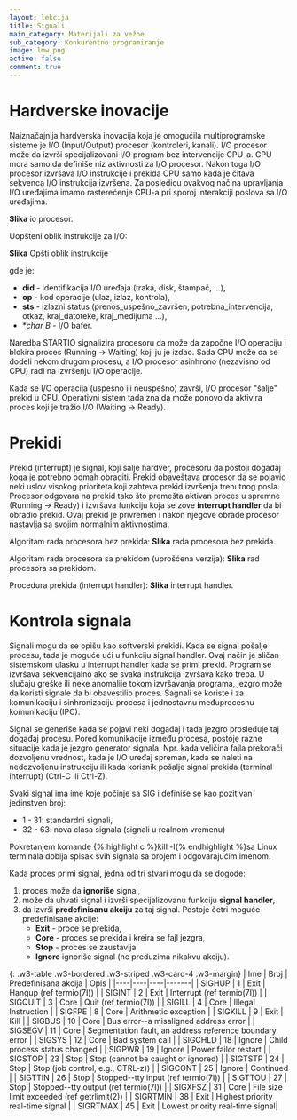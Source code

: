 ```yaml
---
layout: lekcija
title: Signali
main_category: Materijali za vežbe
sub_category: Konkurentno programiranje
image: lmw.png
active: false
comment: true
---
```

# Hardverske inovacije

Najznačajnija hardverska inovacija koja je omogućila multiprogramske sisteme je I/O (Input/Output) procesor (kontroleri, kanali). I/O procesor može da izvrši specijalizovani I/O program bez intervencije CPU-a. CPU mora samo da definiše niz aktivnosti za I/O procesor. Nakon toga I/O procesor izvršava I/O instrukcije i prekida CPU samo kada je čitava sekvenca I/O instrukcija izvršena. Za posledicu ovakvog načina upravljanja I/O uređajima imamo rasterećenje CPU-a pri sporoj interakciji poslova sa I/O uređajima.

**Slika** io procesor.

Uopšteni oblik instrukcije za I/O:

**Slika** Opšti oblik instrukcije

gde je:
* **did** - identifikacija I/O uređaja (traka, disk, štampač, ...),
* **op** - kod operacije (ulaz, izlaz, kontrola),
* **sts** - izlazni status (prenos_uspešno_završen, potrebna_intervencija, otkaz, kraj_datoteke, kraj_medijuma ...),
* **char *B** - I/O bafer.

Naredba STARTIO signalizira procesoru da može da započne I/O operaciju i blokira proces (Running -> Waiting) koji ju je izdao. Sada CPU može da se dodeli nekom drugom procesu, a I/O procesor asinhrono (nezavisno od CPU) radi na izvršenju I/O operacije.

Kada se I/O operacija (uspešno ili neuspešno) završi, I/O procesor "šalje" prekid u CPU. Operativni sistem tada zna da može ponovo da aktivira proces koji je tražio I/O (Waiting -> Ready).

# Prekidi

Prekid (interrupt) je signal, koji šalje hardver, procesoru da postoji događaj koga je potrebno odmah obraditi. Prekid obaveštava procesor da se pojavio neki uslov visokog prioriteta koji zahteva prekid izvršenja trenutnog posla. Procesor odgovara na prekid tako što premešta aktivan proces u spremne (Running -> Ready) i izvršava funkciju koja se zove **interrupt handler** da bi obradio prekid. Ovaj prekid je privremen i nakon njegove obrade procesor nastavlja sa svojim normalnim aktivnostima.

Algoritam rada procesora bez prekida:
**Slika** rada procesora bez prekida.

Algoritam rada procesora sa prekidom (uprošćena verzija):
**Slika** rad procesora sa prekidom.

Procedura prekida (interrupt handler):
**Slika** interrupt handler.

# Kontrola signala

Signali mogu da se opišu kao softverski prekidi. Kada se signal pošalje procesu, tada je moguće ući u funkciju signal handler. Ovaj način je sličan sistemskom ulasku u interrupt handler kada se primi prekid. Program se izvršava sekvencijalno ako se svaka instrukcija izvršava kako treba. U slučaju greške ili neke anomalije tokom izvršavanja programa, jezgro može da koristi signale da bi obavestilio proces. Sagnali se koriste i za komunikaciju i sinhronizaciju procesa i jednostavnu međuprocesnu komunikaciju (IPC).

Signal se generiše kada se pojavi neki događaj i tada jezgro prosleđuje taj događaj procesu. Pored komunikacije između procesa, postoje razne situacije kada je jezgro generator signala. Npr. kada veličina fajla prekorači dozvoljenu vrednost, kada je I/O uređaj spreman, kada se naleti na nedozvoljenu instrukciju ili kada korisnik pošalje signal prekida (terminal interrupt) (Ctrl-C ili Ctrl-Z).

Svaki signal ima ime koje počinje sa SIG i definiše se kao pozitivan jedinstven broj:
* 1 - 31: standardni signali,
* 32 - 63: nova clasa signala (signali u realnom vremenu)

Pokretanjem komande {% highlight c %}kill -l{% endhighlight %}sa Linux terminala dobija spisak svih signala sa brojem i odgovarajućim imenom.

Kada proces primi signal, jedna od tri stvari mogu da se dogode:

1. proces može da **ignoriše** signal,
2. može da uhvati signal i izvrši specijalizovanu funkciju **signal handler**,
3. da izvrši **predefinisanu akciju** za taj signal. Postoje četri moguće predefinisane akcije:
    * **Exit** - proce se prekida,
    * **Core** - proces se prekida i kreira se fajl jezgra,
    * **Stop** - proces se zaustavlja
    * **Ignore** ignoriše signal (ne preduzima nikakvu akciju).

{: .w3-table .w3-bordered .w3-striped .w3-card-4 .w3-margin}
| Ime | Broj | Predefinisana akcija | Opis |
|----|----|----|-------|
| SIGHUP | 1 | Exit | Hangup (ref termio(7I)) |
| SIGINT | 2 | Exit | Interrupt (ref termio(7I)) |
| SIGQUIT | 3 | Core | Quit (ref termio(7I)) |
| SIGILL | 4 | Core | Illegal Instruction |
| SIGFPE | 8 | Core | Arithmetic exception |
| SIGKILL | 9 | Exit | Kill |
| SIGBUS | 10 | Core | Bus error--a misaligned address error |
| SIGSEGV | 11 | Core | Segmentation fault, an address reference boundary error |
| SIGSYS | 12 | Core | Bad system call |
| SIGCHLD | 18 | Ignore | Child process status changed |
| SIGPWR | 19 | Ignore | Power failor restart |
| SIGSTOP | 23 | Stop | Stop (cannot be caught or ignored) |
| SIGTSTP | 24 | Stop | Stop (job control, e.g., CTRL-z)) |
| SIGCONT | 25 | Ignore | Continued |
| SIGTTIN | 26 | Stop | Stopped--tty input (ref termio(7I)) |
| SIGTTOU | 27 | Stop | Stopped--tty output (ref termio(7I)) |
| SIGXFSZ | 31 | Core | File size limit exceeded (ref getrlimit(2)) |
| SIGRTMIN | 38 | Exit | Highest priority real-time signal |
| SIGRTMAX | 45 | Exit | Lowest priority real-time signal|
